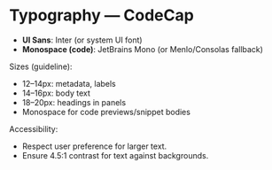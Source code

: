 # Typography — CodeCap

- **UI Sans**: Inter (or system UI font)
- **Monospace (code)**: JetBrains Mono (or Menlo/Consolas fallback)

Sizes (guideline):
- 12–14px: metadata, labels
- 14–16px: body text
- 18–20px: headings in panels
- Monospace for code previews/snippet bodies

Accessibility:
- Respect user preference for larger text.
- Ensure 4.5:1 contrast for text against backgrounds.
